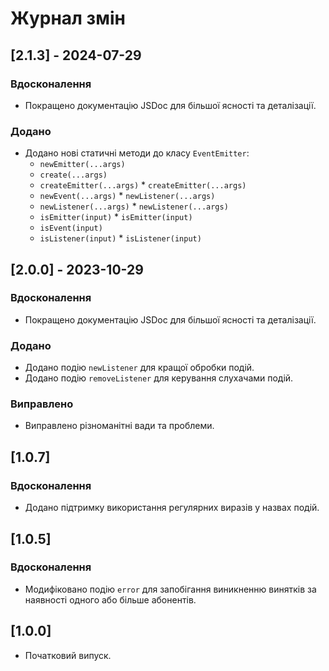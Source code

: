 # Журнал змін


## [2.1.3] - 2024-07-29

### Вдосконалення
* Покращено документацію JSDoc для більшої ясності та деталізації.

### Додано
* Додано нові статичні методи до класу `EventEmitter`:
  * `newEmitter(...args)`
  * `create(...args)`
  * `createEmitter(...args)` * `createEmitter(...args)`
  * `newEvent(...args)` * `newListener(...args)`
  * `newListener(...args)` * `newListener(...args)`
  * `isEmitter(input)` * `isEmitter(input)`
  * `isEvent(input)`
  * `isListener(input)` * `isListener(input)`


## [2.0.0] - 2023-10-29

### Вдосконалення
* Покращено документацію JSDoc для більшої ясності та деталізації.

### Додано
* Додано подію `newListener` для кращої обробки подій.
* Додано подію `removeListener` для керування слухачами подій.

### Виправлено
* Виправлено різноманітні вади та проблеми.


## [1.0.7]

### Вдосконалення
* Додано підтримку використання регулярних виразів у назвах подій.


## [1.0.5]

### Вдосконалення
* Модифіковано подію `error` для запобігання виникненню винятків за наявності одного або більше абонентів.


## [1.0.0]

* Початковий випуск.